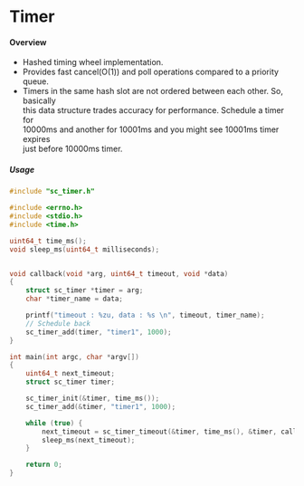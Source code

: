 # Timer

#### Overview

- Hashed timing wheel implementation.
- Provides fast cancel(O(1)) and poll operations compared to a priority queue.
- Timers in the same hash slot are not ordered between each other. So, basically    
  this data structure trades accuracy for performance. Schedule a timer for  
  10000ms and another for 10001ms and you might see 10001ms timer expires  
  just before 10000ms timer. 


##### Usage


```c
#include "sc_timer.h"

#include <errno.h>
#include <stdio.h>
#include <time.h>

uint64_t time_ms();
void sleep_ms(uint64_t milliseconds);


void callback(void *arg, uint64_t timeout, void *data)
{
    struct sc_timer *timer = arg;
    char *timer_name = data;

    printf("timeout : %zu, data : %s \n", timeout, timer_name);
    // Schedule back
    sc_timer_add(timer, "timer1", 1000);
}

int main(int argc, char *argv[])
{
    uint64_t next_timeout;
    struct sc_timer timer;

    sc_timer_init(&timer, time_ms());
    sc_timer_add(&timer, "timer1", 1000);

    while (true) {
        next_timeout = sc_timer_timeout(&timer, time_ms(), &timer, callback);
        sleep_ms(next_timeout);
    }

    return 0;
}

```